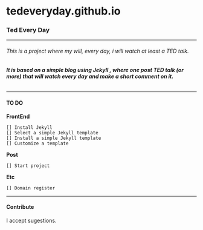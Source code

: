 # tedeveryday.github.io
### Ted Every Day
---
###### This is a project where my will, every day, i will watch at least a TED talk.

###### **It is based on a simple blog using Jekyll , where one post TED talk (or more) that will watch every day and make a short comment on it.**

---
#### TO DO
**FrontEnd**

    [] Install Jekyll  
    [] Select a simple Jekyll template
    [] Install a simple Jekyll template
    [] Customize a template
  
**Post**

    [] Start project
  
**Etc**

    [] Domain register
  

---
#### Contribute
I accept sugestions.
